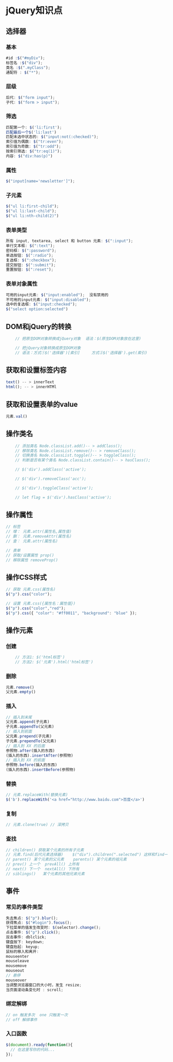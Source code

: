 # jQuery知识点

## 选择器

### 基本

```js
#id :$("#myDiv");
标签名 :$("div");
类名 :$(".myClass");
通配符 : $("*");
```

### 层级

```js
后代: $("form input");
子代: $("form > input");
```

### 筛选

```js
匹配第一个: $('li:first');
匹配最后一个$('li:last')
匹配未选中状态的: $("input:not(:checked)");
索引值为偶数: $("tr:even");
索引值为奇数: $("tr:odd");
按索引筛选: $("tr:eq(1)");
内容: $("div:has(p)")
```

### 属性
```js
$("input[name='newsletter']");
```
### 子元素
```js
$("ul li:first-child");
$("ul li:last-child");
$("ul li:nth-child(2)")
```

### 表单类型
```js
所有 input, textarea, select 和 button 元素: $(":input");
单行文本框: $(":text");
密码框: $(":password");
单选按钮: $(":radio");
复选框: $(":checkbox");
提交按钮: $(":submit");
重置按钮: $(":reset");
```
### 表单对象属性
```js
可用的input元素: $("input:enabled");  没有禁用的
不可用的input元素: $("input:disabled");
选中的复选框: $("input:checked");
$("select option:selected")
```
## DOM和jQuery的转换

```js
    // 把原生DOM对象转换成jQuery对象  语法：$(原生DOM对象放在这里)

    // 把jQuery对象转换成原生DOM对象
    // 语法：方式①$('选择器')[索引]     方式②$('选择器').get(索引)
```
## 获取和设置标签内容

```js
text() -- > innerText
html(); -- > innerHTMl
```
## 获取和设置表单的value

```js
元素.val()
```
## 操作类名

```js
    // 添加类名 Node.classList.add()-- > addClass();
    // 移除类名 Node.classList.remove()-- > removeClass();
    // 切换类名 Node.classList.toggle()-- > toggleClass();
    // 判断是否有某个类名 Node.classList.contain()-- > hasClass();

    // $('div').addClass('active');

    // $('div').removeClass('acc');

    // $('div').toggleClass('active');

    // let flag = $('div').hasClass('active');
```
## 操作属性

```js
// 标签
// 增： 元素.attr(属性名,属性值)
// 删： 元素.removeAttr(属性名)
// 查： 元素.attr(属性名)

// 表单
// 获取/设置属性 prop()
// 移除属性 removeProp()
```
## 操作CSS样式

```js
// 获取 元素.css(属性名)
$("p").css("color");

// 设置 元素.css({属性名：属性值})
$("p").css("color","red");
$("p").css({ "color": "#ff0011", "background": "blue" });
```
## 操作元素

### 创建

```js
    // 方法1: $('html标签')
    // 方法2: $('元素').html('html标签')
```
### 删除

```js
元素.remove()
父元素.empty()
```
### 插入

```js
// 插入到末尾
父元素.append(子元素)
子元素.appendTo(父元素)
// 插入到前面
父元素.prepend(子元素)
子元素.prependTo(父元素)
// 插入到 XX 的后面
参照物.after(插入的东西)
(插入的东西).insertAfter(参照物)
// 插入到 XX 的前面
参照物.before(插入的东西)
(插入的东西).insertBefore(参照物)
```
### 替换

```js
// 元素.replaceWith(替换元素)
$('b').replaceWith('<a href="http://www.baidu.com">百度</a>')
```
### 复制

```js
// 元素.clone(true) // 深拷贝
```
### 查找

```js
// children() 获取某个元素的所有子元素
// 元素.find(后代元素选择器)    $("div").children(".selected") 这样和find一样
// parent() 某个元素的父元素    parents() 某个元素的祖元素
// prev() 上一个  prevAll() 上所有
// next() 下一个  nextAll() 下所有
// siblings()   某个元素的其他兄弟元素
```
## 事件

### 常见的事件类型
```js
失去焦点: $("p").blur();
获得焦点: $("#login").focus();
下拉菜单的值发生改变时: $(selector).change();
点击事件: $("p").click();
双击事件: dblclick;
键盘按下: keydown;
键盘抬起: keyup;
鼠标的移入和离开:
mouseenter
mouseleave
mousemove
mouseout
// 悬停
mouseover
当调整浏览器窗口的大小时，发生 resize;
当页面滚动条变化时 : scroll;
```
### 绑定解绑
```js
// on 触发多次  one 只触发一次
// off 解绑事件
```
### 入口函数

```js
$(document).ready(function(){
  // 在这里写你的代码...
});
```
